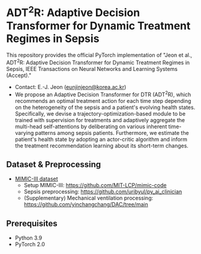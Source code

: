 # ADT<sup>2</sup>R: Adaptive Decision Transformer for Dynamic Treatment Regimes in Sepsis

This repository provides the official PyTorch implementation of "Jeon et al., ADT<sup>2</sup>R: Adaptive Decision Transformer for Dynamic Treatment Regimes in Sepsis, IEEE Transactions on Neural Networks and Learning Systems (Accept)."

* Contact: E.-J. Jeon (eunjinjeon@korea.ac.kr)
* We propose an Adaptive Decision Transformer for DTR (ADT$^2$R), which recommends an optimal treatment action for each time step depending on the heterogeneity of the sepsis and a patient's evolving health states. Specifically, we devise a trajectory-optimization-based module to be trained with supervision for treatments and adaptively aggregate the multi-head self-attentions by deliberating on various inherent time-varying patterns among sepsis patients. Furthermore, we estimate the patient's health state by adopting an actor-critic algorithm and inform the treatment recommendation learning about its short-term changes.

## Dataset & Preprocessing
* [MIMIC-III dataset](https://physionet.org/content/mimiciii/1.4/)
    * Setup MIMIC-III: https://github.com/MIT-LCP/mimic-code 
    * Sepsis preprocessing: https://github.com/uribyul/py_ai_clinician
    * (Supplementary) Mechanical ventilation processing: https://github.com/yinchangchang/DAC/tree/main

## Prerequisites
* Python 3.9
* PyTorch 2.0






